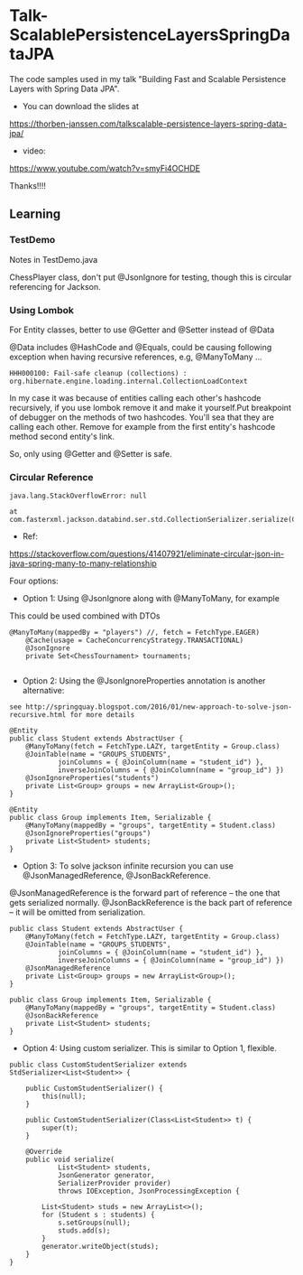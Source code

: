 # Talk-ScalablePersistenceLayersSpringDataJPA

The code samples used in my talk "Building Fast and Scalable Persistence Layers with Spring Data JPA".

- You can download the slides at 

https://thorben-janssen.com/talkscalable-persistence-layers-spring-data-jpa/

- video:

https://www.youtube.com/watch?v=smyFi4OCHDE

Thanks!!!!

## Learning

### TestDemo

Notes in TestDemo.java

ChessPlayer class, don't put @JsonIgnore for testing, though this is circular referencing for Jackson.

### Using Lombok

For Entity classes, better to use @Getter and @Setter instead of @Data

@Data includes @HashCode and @Equals, could be causing following exception when having recursive references, e.g, @ManyToMany ...

```
HHH000100: Fail-safe cleanup (collections) : org.hibernate.engine.loading.internal.CollectionLoadContext
```

In my case it was because of entities calling each other's hashcode recursively, if you use lombok remove it and make it yourself.Put breakpoint of debugger on the methods of two hashcodes. You'll sea that they are calling each other. Remove for example from the first entity's hashcode method second entity's link.

So, only using @Getter and @Setter is safe.

### Circular Reference

```
java.lang.StackOverflowError: null

at com.fasterxml.jackson.databind.ser.std.CollectionSerializer.serialize(CollectionSerializer.java:107)
```

- Ref:

https://stackoverflow.com/questions/41407921/eliminate-circular-json-in-java-spring-many-to-many-relationship



Four options:

- Option 1: Using @JsonIgnore along with @ManyToMany, for example

This could be used combined with DTOs

```
@ManyToMany(mappedBy = "players") //, fetch = FetchType.EAGER)
    @Cache(usage = CacheConcurrencyStrategy.TRANSACTIONAL)
    @JsonIgnore
    private Set<ChessTournament> tournaments;
    
```

- Option 2: Using the @JsonIgnoreProperties annotation is another alternative:

```
see http://springquay.blogspot.com/2016/01/new-approach-to-solve-json-recursive.html for more details

@Entity
public class Student extends AbstractUser {
    @ManyToMany(fetch = FetchType.LAZY, targetEntity = Group.class)
    @JoinTable(name = "GROUPS_STUDENTS",
            joinColumns = { @JoinColumn(name = "student_id") },
            inverseJoinColumns = { @JoinColumn(name = "group_id") })
    @JsonIgnoreProperties("students")
    private List<Group> groups = new ArrayList<Group>();
}

@Entity
public class Group implements Item, Serializable {
    @ManyToMany(mappedBy = "groups", targetEntity = Student.class)
    @JsonIgnoreProperties("groups")
    private List<Student> students;
}

```


- Option 3: To solve jackson infinite recursion you can use @JsonManagedReference, @JsonBackReference.

@JsonManagedReference is the forward part of reference – the one that gets serialized normally.
@JsonBackReference is the back part of reference – it will be omitted from serialization.

```
public class Student extends AbstractUser {
    @ManyToMany(fetch = FetchType.LAZY, targetEntity = Group.class)
    @JoinTable(name = "GROUPS_STUDENTS",
            joinColumns = { @JoinColumn(name = "student_id") },
            inverseJoinColumns = { @JoinColumn(name = "group_id") })
    @JsonManagedReference
    private List<Group> groups = new ArrayList<Group>();
}

public class Group implements Item, Serializable {
    @ManyToMany(mappedBy = "groups", targetEntity = Student.class)
    @JsonBackReference
    private List<Student> students;
}
```

- Option 4: Using custom serializer. This is similar to Option 1, flexible.

```
public class CustomStudentSerializer extends StdSerializer<List<Student>> {

    public CustomStudentSerializer() {
        this(null);
    }

    public CustomStudentSerializer(Class<List<Student>> t) {
        super(t);
    }

    @Override
    public void serialize(
            List<Student> students,
            JsonGenerator generator,
            SerializerProvider provider)
            throws IOException, JsonProcessingException {

        List<Student> studs = new ArrayList<>();
        for (Student s : students) {
            s.setGroups(null);
            studs.add(s);
        }
        generator.writeObject(studs);
    }
}
```
